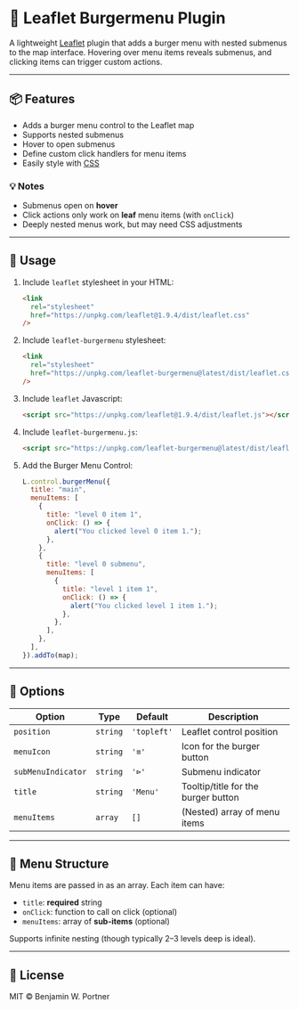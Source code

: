 # 🍔 Leaflet Burgermenu Plugin

A lightweight [Leaflet](https://leafletjs.com/) plugin that adds a burger menu with nested submenus to the map interface.
Hovering over menu items reveals submenus, and clicking items can trigger custom actions.

---

## 📦 Features

- Adds a burger menu control to the Leaflet map
- Supports nested submenus
- Hover to open submenus
- Define custom click handlers for menu items
- Easily style with [CSS](dist/leaflet-burgermenu.css)

### 💡 Notes

- Submenus open on **hover**
- Click actions only work on **leaf** menu items (with `onClick`)
- Deeply nested menus work, but may need CSS adjustments

---

## 🧪 Usage

1. Include `leaflet` stylesheet in your HTML:
   ```html
   <link
     rel="stylesheet"
     href="https://unpkg.com/leaflet@1.9.4/dist/leaflet.css"
   />
   ```
2. Include `leaflet-burgermenu` stylesheet:
   ```html
   <link
     rel="stylesheet"
     href="https://unpkg.com/leaflet-burgermenu@latest/dist/leaflet.css"
   />
   ```
3. Include `leaflet` Javascript:
   ```html
   <script src="https://unpkg.com/leaflet@1.9.4/dist/leaflet.js"></script>
   ```
4. Include `leaflet-burgermenu.js`:
   ```html
   <script src="https://unpkg.com/leaflet-burgermenu@latest/dist/leaflet-burgermenu.umd.min.js"></script>
   ```
5. Add the Burger Menu Control:
   ```js
   L.control.burgerMenu({
     title: "main",
     menuItems: [
       {
         title: "level 0 item 1",
         onClick: () => {
           alert("You clicked level 0 item 1.");
         },
       },
       {
         title: "level 0 submenu",
         menuItems: [
           {
             title: "level 1 item 1",
             onClick: () => {
               alert("You clicked level 1 item 1.");
             },
           },
         ],
       },
     ],
   }).addTo(map);
   ```

---

## 🧩 Options

| Option             | Type       | Default     | Description                                |
|--------------------|------------|-------------|--------------------------------------------|
| `position`         | `string`   | `'topleft'` | Leaflet control position                   |
| `menuIcon`         | `string`   | `'≡'`       | Icon for the burger button                 |
| `subMenuIndicator` | `string`   | `'⊳'`       | Submenu indicator                          |
| `title`            | `string`   | `'Menu'`    | Tooltip/title for the burger button        |
| `menuItems`        | `array`    | `[]`        | (Nested) array of menu items               |

---

## 📁 Menu Structure

Menu items are passed in as an array. Each item can have:

- `title`: **required** string
- `onClick`: function to call on click (optional)
- `menuItems`: array of **sub-items** (optional)

Supports infinite nesting (though typically 2–3 levels deep is ideal).

---

## 📜 License

MIT © Benjamin W. Portner
